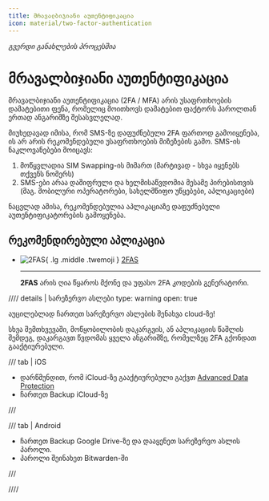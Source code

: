 ```yaml
---
title: მრავალბიჯიანი აუთენტიფიკაცია
icon: material/two-factor-authentication
---
```


_გვერდი განახლების პროცესშია_

# მრავალბიჯიანი აუთენტიფიკაცია

მრავალბიჯიანი აუთენტიფიკაცია (2FA / MFA) არის უსაფრთხოების დამატებითი ფენა, 
რომელიც მოითხოვს დამატებით ფაქტორს პაროლთან ერთად ანგარიშზე შესასვლელად. 

მიუხედავად იმისა, რომ SMS-ზე დაფუძნებული 2FA ფართოდ გამოიყენება, ის არ არის რეკომენდებული 
უსაფრთხოების მიზეზების გამო. SMS-ის ნაკლოვანებები მოიცავს:

1. მოწყვლადია SIM Swapping-ის მიმართ (მარტივად - სხვა იყენებს თქვენს ნომერს)
2. SMS-ები არაა დაშიფრული და ხელმისაწვდომია მესამე პირებისთვის (მაგ. მობილური ოპერატორები, სახელმწიფო უწყებები, აპლიკაციები)

ნაცვლად ამისა, რეკომენდებულია აპლიკაციაზე დაფუძნებული აუთენტიფიკატორების გამოყენება.

## რეკომენდირებული აპლიკაცია

<div class="grid cards" markdown>

- ![2FAS](/assets/img/logo/2fas.svg){ .lg .middle .twemoji } [2FAS](https://2fas.com/)

    ---
    **2FAS** არის ღია წყაროს მქონე და უფასო 2FA კოდების გენერატორი.

</div>

//// details | სარეზერვო ასლები
    type: warning
    open: true

აუცილებლად ჩართეთ სარეზერვო ასლების შენახვა cloud-ზე!

სხვა შემთხვევაში, მოწყობილობის დაკარგვის,
ან აპლიკაციის წაშლის შემდეგ, დაკარგავთ წვდომას ყველა ანგარიშზე, რომელზეც 2FA გქონდათ გააქტიურებული.

/// tab | iOS
- დარწმუნდით, რომ iCloud-ზე გააქტიურებული გაქვთ [Advanced Data Protection](/solutions/macos/#advanced-data-protection)
- ჩართეთ Backup iCloud-ზე

///

/// tab | Android

- ჩართეთ Backup Google Drive-ზე და დააყენეთ სარეზერვო ასლის პაროლი. 
- პაროლი შეინახეთ Bitwarden-ში

///

////

